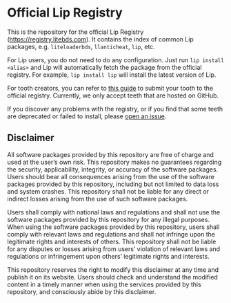 # Official Lip Registry

This is the repository for the official Lip Registry (<https://registry.litebds.com>). It contains the index of common Lip packages, e.g. `liteloaderbds`, `llanticheat`, `lip`, etc.

For Lip users, you do not need to do any configuration. Just run `lip install <alias>` and Lip will automatically fetch the package from the official registry. For example, `lip install lip` will install the latest version of Lip.

For tooth creators, you can refer to [this guide](https://lip.docs.litebds.com/en/#/tutorials/submit_your_tooth_to_lip_registry) to submit your tooth to the official registry. Currently, we only accept teeth that are hosted on GitHub.

If you discover any problems with the registry, or if you find that some teeth are deprecated or failed to install, please [open an issue](https://github.com/LiteLDev/Registry/issues/new/choose).

## Disclaimer

All software packages provided by this repository are free of charge and used at the user’s own risk. This repository makes no guarantees regarding the security, applicability, integrity, or accuracy of the software packages. Users should bear all consequences arising from the use of the software packages provided by this repository, including but not limited to data loss and system crashes. This repository shall not be liable for any direct or indirect losses arising from the use of such software packages.

Users shall comply with national laws and regulations and shall not use the software packages provided by this repository for any illegal purposes. When using the software packages provided by this repository, users shall comply with relevant laws and regulations and shall not infringe upon the legitimate rights and interests of others. This repository shall not be liable for any disputes or losses arising from users’ violation of relevant laws and regulations or infringement upon others’ legitimate rights and interests.

This repository reserves the right to modify this disclaimer at any time and publish it on its website. Users should check and understand the modified content in a timely manner when using the services provided by this repository, and consciously abide by this disclaimer.
